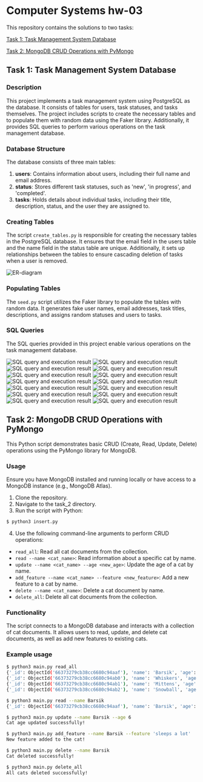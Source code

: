 # Computer Systems hw-03

This repository contains the solutions to two tasks:

[Task 1: Task Management System Database](task_1)

[Task 2: MongoDB CRUD Operations with PyMongo](task_2)

## Task 1: Task Management System Database

### Description

This project implements a task management system using PostgreSQL as the database. It consists of tables for users, task statuses, and tasks themselves. The project includes scripts to create the necessary tables and to populate them with random data using the Faker library. Additionally, it provides SQL queries to perform various operations on the task management database.

### Database Structure

The database consists of three main tables:

1. **users**: Contains information about users, including their full name and email address.
2. **status**: Stores different task statuses, such as 'new', 'in progress', and 'completed'.
3. **tasks**: Holds details about individual tasks, including their title, description, status, and the user they are assigned to.

### Creating Tables

The script `create_tables.py` is responsible for creating the necessary tables in the PostgreSQL database. It ensures that the email field in the users table and the name field in the status table are unique. Additionally, it sets up relationships between the tables to ensure cascading deletion of tasks when a user is removed.

<img style="text-align:center;" src="assets/diagram.png" alt="ER-diagram">

### Populating Tables

The `seed.py` script utilizes the Faker library to populate the tables with random data. It generates fake user names, email addresses, task titles, descriptions, and assigns random statuses and users to tasks.

### SQL Queries

The SQL queries provided in this project enable various operations on the task management database.

<img src="assets/1_select.png" alt="SQL query and execution result">

<img src="assets/2_select.png" alt="SQL query and execution result">

<img src="assets/3_update.png" alt="SQL query and execution result">

<img src="assets/4_select.png" alt="SQL query and execution result">

<img src="assets/5_insert.png" alt="SQL query and execution result">

<img src="assets/6_select.png" alt="SQL query and execution result">

<img src="assets/7_delete.png" alt="SQL query and execution result">

<img src="assets/8_select.png" alt="SQL query and execution result">

<img src="assets/9_update.png" alt="SQL query and execution result">

<img src="assets/10_select.png" alt="SQL query and execution result">

<img src="assets/11_select.png" alt="SQL query and execution result">

<img src="assets/12_select.png" alt="SQL query and execution result">

<img src="assets/13_select.png" alt="SQL query and execution result">

<img src="assets/14_select.png" alt="SQL query and execution result">

## Task 2: MongoDB CRUD Operations with PyMongo

This Python script demonstrates basic CRUD (Create, Read, Update, Delete) operations using the PyMongo library for MongoDB.

### Usage

Ensure you have MongoDB installed and running locally or have access to a MongoDB instance (e.g., MongoDB Atlas).

1. Clone the repository.
2. Navigate to the task_2 directory.
3. Run the script with Python:

```bash
$ python3 insert.py
```

4. Use the following command-line arguments to perform CRUD operations:

- `read_all`: Read all cat documents from the collection.
- `read --name <cat_name>`: Read information about a specific cat by name.
- `update --name <cat_name> --age <new_age>`: Update the age of a cat by name.
- `add_feature --name <cat_name> --feature <new_feature>`: Add a new feature to a cat by name.
- `delete --name <cat_name>`: Delete a cat document by name.
- `delete_all`: Delete all cat documents from the collection.

### Functionality

The script connects to a MongoDB database and interacts with a collection of cat documents.
It allows users to read, update, and delete cat documents, as well as add new features to existing cats.

### Example usage

```bash
$ python3 main.py read_all
{'_id': ObjectId('66373279cb38cc6680c94aaf'), 'name': 'Barsik', 'age': 3, 'features': ['walks in slippers', 'likes to be petted', 'red']}
{'_id': ObjectId('66373279cb38cc6680c94ab0'), 'name': 'Whiskers', 'age': 2, 'features': ['sleeps a lot', 'loves tuna', 'gray']}
{'_id': ObjectId('66373279cb38cc6680c94ab1'), 'name': 'Mittens', 'age': 5, 'features': ['hunts birds', 'enjoys sunbathing', 'black and white']}
{'_id': ObjectId('66373279cb38cc6680c94ab2'), 'name': 'Snowball', 'age': 4, 'features': ['loves playing', 'chases laser pointer', 'white']}

$ python3 main.py read --name Barsik
{'_id': ObjectId('66373279cb38cc6680c94aaf'), 'name': 'Barsik', 'age': 3, 'features': ['walks in slippers', 'likes to be petted', 'red']}

$ python3 main.py update --name Barsik --age 6
Cat age updated successfully!

$ python3 main.py add_feature --name Barsik --feature 'sleeps a lot'
New feature added to the cat!

$ python3 main.py delete --name Barsik
Cat deleted successfully!

$ python3 main.py delete_all
All cats deleted successfully!
```
